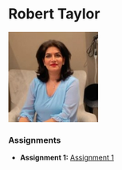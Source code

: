 # Robert Taylor 
<img src="./assets/farnazTowhidi.jpeg" style="width:180px"/>

### Assignments 
- **Assignment 1:** [Assignment 1](./Assignments/Assignment_Html.pdf)
